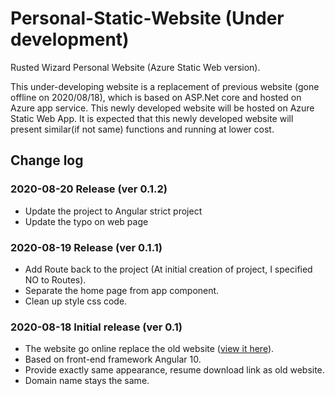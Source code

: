 # Personal-Static-Website (Under development)

Rusted Wizard Personal Website (Azure Static Web version).

This under-developing website is a replacement of previous website (gone offline on 2020/08/18), which is based on ASP.Net core and hosted on Azure app service. This newly developed website will be hosted on Azure Static Web App. It is expected that this newly developed website will present similar(if not same) functions and running at lower cost.

## Change log

### 2020-08-20 Release (ver 0.1.2)

* Update the project to Angular strict project
* Update the typo on web page

### 2020-08-19 Release (ver 0.1.1)

* Add Route back to the project (At initial creation of project, I specified NO to Routes).
* Separate the home page from app component.
* Clean up style css code.

### 2020-08-18 Initial release (ver 0.1)

* The website go online replace the old website ([view it here](https://www.rustedwizard.com)).
* Based on front-end framework Angular 10.
* Provide exactly same appearance, resume download link as old website.
* Domain name stays the same.
